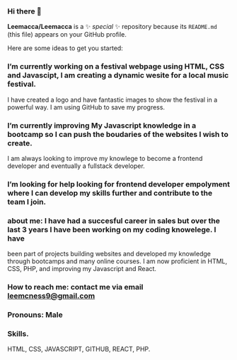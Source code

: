 ### Hi there 👋


**Leemacca/Leemacca** is a ✨ _special_ ✨ repository because its `README.md` (this file) appears on your GitHub profile.

Here are some ideas to get you started:

### I’m currently working on a festival webpage using HTML, CSS and Javascipt, I am creating a dynamic wesite for a local music festival.
I have created a logo and have fantastic images to show the festival in a powerful way. I am using GitHub to save my progress.
### I’m currently improving My Javascript knowledge in a bootcamp so I can push the boudaries of the websites I wish to create.
I am always looking to improve my knowlege to become a frontend developer and eventually a fullstack developer.
### I’m looking for help looking for frontend developer empolyment where I can develop my skills further and contribute to the team I join.
### about me: I have had a succesful career in sales but over the last 3 years I have been working on my coding knowelege. I have
been part of projects building websites and developed my knowledge through bootcamps and many online courses. I am now proficient in HTML, CSS, PHP,
and improving my Javascript and React. 
### How to reach me: contact me via email leemcness9@gmail.com
### Pronouns: Male 

### Skills.
HTML, CSS, JAVASCRIPT, GITHUB, REACT, PHP.
